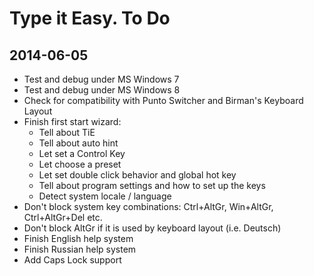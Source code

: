 Type it Easy. To Do
===================

2014-06-05
----------

* Test and debug under MS Windows 7
* Test and debug under MS Windows 8
* Check for compatibility with Punto Switcher and Birman's Keyboard Layout
* Finish first start wizard:
    * Tell about TiE
    * Tell about auto hint
    * Let set a Control Key
    * Let choose a preset
    * Let set double click behavior and global hot key
    * Tell about program settings and how to set up the keys
    * Detect system locale / language
* Don't block system key combinations: Ctrl+AltGr, Win+AltGr, Ctrl+AltGr+Del etc. 
* Don't block AltGr if it is used by keyboard layout (i.e. Deutsch) 
* Finish English help system
* Finish Russian help system
* Add Caps Lock support
